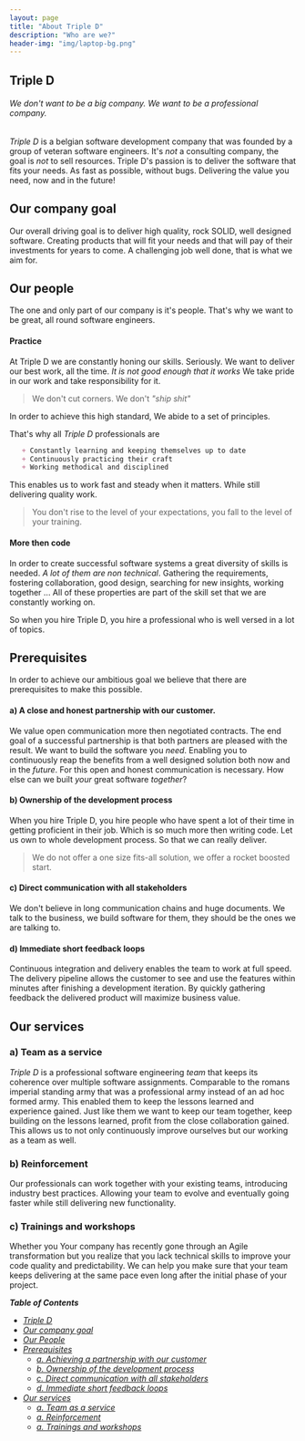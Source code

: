 ```yaml
---
layout: page
title: "About Triple D"
description: "Who are we?"
header-img: "img/laptop-bg.png"
---
```

## Triple D  <a name="1"/>

###### We don't want to be a big company. We want to be a _professional_ company.

*Triple D* is a belgian software development company that was founded by a group of veteran software engineers. It's *not* a consulting company, the goal is *not* to sell resources. Triple D's passion is to deliver the software that fits your needs. As fast as possible, without bugs.  Delivering the value you need, now and in the future!

## Our company goal  <a name="2"/>

Our overall driving goal is to deliver high quality, rock SOLID, well designed software. Creating products that will fit your needs and that will pay of their investments for years to come. A challenging job well done, that is what we aim for.


## Our people <a name="3"/>

The one and only part of our company is it's people. That's why we want to be great, all round software engineers. 

#### Practice

 At Triple D we are constantly honing our skills. Seriously. We want to deliver our best work, all the time. *It is not good enough that it works* We take pride in our work and take responsibility for it.

  > We don't cut corners. We don't *"ship shit"*
  
   In order to achieve this high standard, We abide to a set of principles. 


That's why all *Triple D* professionals are
```markdown
   + Constantly learning and keeping themselves up to date
   + Continuously practicing their craft
   + Working methodical and disciplined
```

This enables us to work fast and steady when it matters. While still delivering quality work.
   
> You don't rise to the level of your expectations, you fall to the level of your training.

#### More then code

In order to create successful software systems a great diversity of skills is needed. *A lot of them are non technical*. Gathering the requirements, fostering collaboration, good design, searching for new insights, working together ... All of these properties are part of the skill set that we are constantly working on. 

So when you hire Triple D, you hire a professional who is well versed in a lot of topics.
   
## Prerequisites  <a name="4"/>

In order to achieve our ambitious goal we believe that there are prerequisites to make this possible.

#### a) A close and honest partnership with our customer. <a name="4.a"/>
   We value open communication more then negotiated contracts. The end goal of a successful partnership is that both partners are pleased with the result. We want to build the software you *need*. Enabling you to continuously reap the benefits from a well designed solution both now and in the *future*. For this open and honest communication is necessary. How else can we built *your* great software *together*?


#### b) Ownership of the development process <a name="4.b"/>
When you hire Triple D, you hire people who have spent a lot of their time in getting proficient in their job. Which is so much more then writing code. Let us own to whole development process. So that we can really deliver.

> We do not offer a one size fits-all solution, we offer a rocket boosted start.

#### c) Direct communication with all stakeholders <a name="4.c"/>
We don't believe in long communication chains and huge documents. We talk to the business, we build software for them, they should be the ones we are talking to.


#### d) Immediate short feedback loops <a name="4.d"/>
   Continuous integration and delivery enables the team to work at full speed. The delivery pipeline allows the customer to see and use the features within minutes after finishing a development iteration. By quickly gathering feedback the delivered product will maximize business value. 
   

## Our services <a name="5"/>

### a) Team as a service <a name="5.a"/>
*Triple D* is a professional software engineering *team* that keeps its coherence over multiple software assignments. Comparable to the romans imperial standing army that was a professional army instead of an ad hoc formed army. This enabled them to keep the lessons learned and experience gained. Just like them we want to keep our team together, keep building on the lessons learned, profit from the close collaboration gained. This allows us to not only continuously improve ourselves but our working as a team as well.

### b) Reinforcement <a name="5.b"/>
Our professionals can work together with your existing teams, introducing industry best practices. Allowing your team to evolve and eventually going faster while still delivering new functionality.

### c) Trainings and workshops <a name="5.c"/>
Whether you
Your company has recently gone through an Agile transformation but you realize that you lack technical skills to improve your code quality and predictability. We can help you make sure that your team keeps delivering at the same pace even long after the initial phase of your project.

_**Table of Contents**_

* _[Triple D](#1)_
* _[Our company goal](#2)_
* _[Our People](#3)_
* _[Prerequisites](#4)_
  + _[a. Achieving a partnership with our customer](#4.a)_
  + _[b. Ownership of the development process](#4.b)_
  + _[c. Direct communication with all stakeholders](#4.c)_
  + _[d. Immediate short feedback loops ](#4.d)_
* _[Our services](#5)_
  + _[a. Team as a service](#5.a)_
  + _[a. Reinforcement](#5.b)_
  + _[a. Trainings and workshops](#5.c)_
